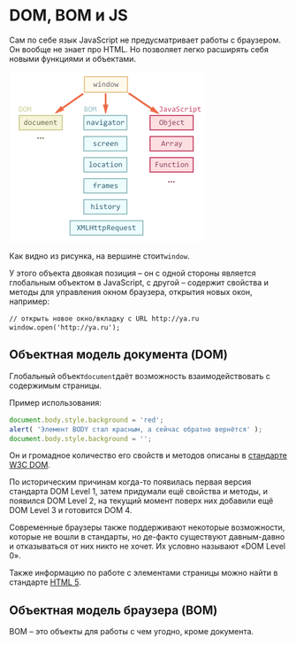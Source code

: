 # DOM, BOM и JS

Сам по себе язык JavaScript не предусматривает работы с браузером. Он вообще не знает про HTML. Но позволяет легко расширять себя новыми функциями и объектами.

![](/assets/dom.png)

Как видно из рисунка, на вершине стоит`window`.

У этого объекта двоякая позиция – он с одной стороны является глобальным объектом в JavaScript, с другой – содержит свойства и методы для управления окном браузера, открытия новых окон, например:

```
// открыть новое окно/вкладку с URL http://ya.ru
window.open('http://ya.ru');
```

## Объектная модель документа \(DOM\)

Глобальный объект`document`даёт возможность взаимодействовать с содержимым страницы.

Пример использования:

```js
document.body.style.background = 'red';
alert( 'Элемент BODY стал красным, а сейчас обратно вернётся' );
document.body.style.background = '';
```

Он и громадное количество его свойств и методов описаны в [стандарте W3C DOM](http://www.w3.org/DOM/DOMTR).

По историческим причинам когда-то появилась первая версия стандарта DOM Level 1, затем придумали ещё свойства и методы, и появился DOM Level 2, на текущий момент поверх них добавили ещё DOM Level 3 и готовится DOM 4.

Современные браузеры также поддерживают некоторые возможности, которые не вошли в стандарты, но де-факто существуют давным-давно и отказываться от них никто не хочет. Их условно называют «DOM Level 0».

Также информацию по работе с элементами страницы можно найти в стандарте [HTML 5](http://www.w3.org/TR/html5/Overview.html).

## Объектная модель браузера \(BOM\)

BOM – это объекты для работы с чем угодно, кроме документа.

